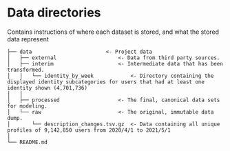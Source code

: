 # Data directories
Contains instructions of where each dataset is stored, and what the stored data represent

```                                
├── data                        <- Project data
│   ├── external                    <- Data from third party sources.
│   ├── interim                     <- Intermediate data that has been transformed.
│   │   └── identity_by_week            <- Directory containing the displayed identity subcategories for users that had at least one identity shown (4,701,736)
│   │
│   ├── processed                   <- The final, canonical data sets for modeling.
│   └── raw                         <- The original, immutable data dump.
│       └── description_changes.tsv.gz  <- Data containing all unique profiles of 9,142,850 users from 2020/4/1 to 2021/5/1
│
└── README.md
```